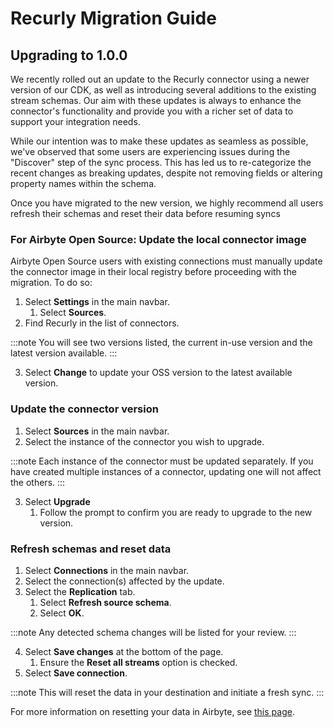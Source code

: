 # Recurly Migration Guide

## Upgrading to 1.0.0

We recently rolled out an update to the Recurly connector using a newer version of our CDK, as well as introducing several additions to the existing stream schemas. Our aim with these updates is always to enhance the connector's functionality and provide you with a richer set of data to support your integration needs.

While our intention was to make these updates as seamless as possible, we've observed that some users are experiencing issues during the "Discover" step of the sync process. This has led us to re-categorize the recent changes as breaking updates, despite not removing fields or altering property names within the schema.

Once you have migrated to the new version, we highly recommend all users refresh their schemas and reset their data before resuming syncs

### For Airbyte Open Source: Update the local connector image

Airbyte Open Source users with existing connections must manually update the connector image in their local registry before proceeding with the migration. To do so:

1. Select **Settings** in the main navbar.
    1. Select **Sources**.
2. Find Recurly in the list of connectors.

:::note
You will see two versions listed, the current in-use version and the latest version available.
:::

3. Select **Change** to update your OSS version to the latest available version.

### Update the connector version

1. Select **Sources** in the main navbar. 
2. Select the instance of the connector you wish to upgrade.

:::note
Each instance of the connector must be updated separately. If you have created multiple instances of a connector, updating one will not affect the others.
:::

3. Select **Upgrade**
    1. Follow the prompt to confirm you are ready to upgrade to the new version.

### Refresh schemas and reset data

1. Select **Connections** in the main navbar.
2. Select the connection(s) affected by the update.
3. Select the **Replication** tab. 
    1. Select **Refresh source schema**.
    2. Select **OK**.

:::note
Any detected schema changes will be listed for your review.
:::

4. Select **Save changes** at the bottom of the page.
    1. Ensure the **Reset all streams** option is checked.
5. Select **Save connection**. 

:::note
This will reset the data in your destination and initiate a fresh sync.
:::

For more information on resetting your data in Airbyte, see [this page](https://docs.airbyte.com/operator-guides/reset).
